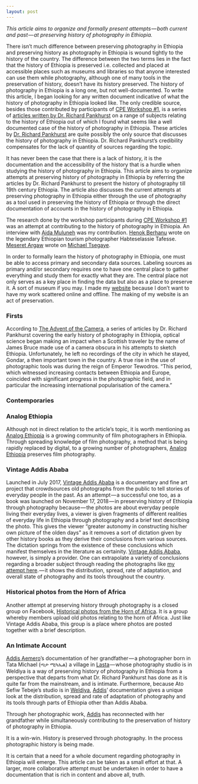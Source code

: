 ```yaml
---
layout: post
---
```


*This article aims to organize and formally present attempts — both current and past — at preserving history of photography in Ethiopia.*

There isn’t much difference between preserving photography in Ethiopia and preserving history as photography in Ethiopia is wound tightly to the history of the country. The difference between the two terms lies in the fact that the history of Ethiopia is preserved i.e. collected and placed at accessible places such as museums and libraries so that anyone interested can use them while photography, although one of many tools in the preservation of history, doesn’t have its history preserved. The history of photography in Ethiopia is a long one, but not well-documented. To write this article, I began looking for any written document indicative of what the history of photography in Ethiopia looked like. The only credible source, besides those contributed by participants of [CPE Workshop #1](https://www.brookgetachew.com/center-for-photography-in-ethiopia/), is a series of [articles written by Dr. Richard Pankhurst](https://www.linkethiopia.org/article/dr-richard-pankhurst-historian/) on a range of subjects relating to the history of Ethiopia out of which I found what seems like a well documented case of the history of photography in Ethiopia. These articles by [Dr. Richard Pankhurst](https://en.m.wikipedia.org/wiki/Richard_Pankhurst_(academic)) are quite possibly the only source that discusses the history of photography in Ethiopia. Dr. Richard Pankhurst’s credibility compensates for the lack of quantity of sources regarding the topic.

It has never been the case that there is a lack of history, it is the documentation and the accessibility of the history that is a hurdle when studying the history of photography in Ethiopia. This article aims to organize attempts at preserving history of photography in Ethiopia by referring the articles by Dr. Richard Pankhurst to present the history of photography till 19th century Ethiopia. The article also discusses the current attempts at preserving photography in Ethiopia either through the use of photography as a tool used in preserving the history of Ethiopia or through the direct documentation of accounts in the history of photography in Ethiopia.

The research done by the workshop participants during [CPE Workshop #1](https://www.brookgetachew.com/center-for-photography-in-ethiopia/) was an attempt at contributing to the history of photography in Ethiopia. An interview with [Aida Muluneh](https://www.aidamuluneh.com/) was my contribution. [Henok Berhanu](https://m.facebook.com/hihenny79?ref=content_filter) wrote on the legendary Ethiopian tourism photographer Habteselassie Tafesse. [Meseret Argaw](https://www.facebook.com/meseret.argaw.1) wrote on [Michael Tsegaye](https://www.michaeltsegaye.com).

In order to formally learn the history of photography in Ethiopia, one must be able to access primary and secondary data sources. Labeling sources as primary and/or secondary requires one to have one central place to gather everything and study them for exactly what they are. The central place not only serves as a key place in finding the data but also as a place to preserve it. A sort of museum if you may. I made my [website](https://www.brookgetachew.com/website/) because I don’t want to have my work scattered online and offline. The making of my website is an act of preservation.

### Firsts

According to [The Advent of the Camera](https://www.linkethiopia.org/article/01-advent-of-the-camera/), a series of articles by Dr. Richard Pankhurst covering the early history of photography in Ethiopia, optical science began making an impact when a Scottish traveler by the name of James Bruce made use of a camera obscura in his attempts to sketch Ethiopia. Unfortunately, he left no recordings of the city in which he stayed, Gondar, a then important town in the country. A true rise in the use of photographic tools was during the reign of Emperor Tewodros. “This period, which witnessed increasing contacts between Ethiopia and Europe, coincided with significant progress in the photographic field, and in particular the increasing international popularisation of the camera.”

### Contemporaries

### Analog Ethiopia

Although not in direct relation to the article’s topic, it is worth mentioning as [Analog Ethiopia](https://m.facebook.com/analogethiopia/) is a growing community of film photographers in Ethiopia. Through spreading knowledge of film photography, a method that is being rapidly replaced by digital, to a growing number of photographers, [Analog Ethiopia](https://m.facebook.com/analogethiopia/) preserves film photography.

### Vintage Addis Ababa

Launched in July 2017, [Vintage Addis Ababa](http://www.vintageaddis.com) is a documentary and fine art project that crowdsources old photographs from the public to tell stories of everyday people in the past. As an attempt — a successful one too, as a book was launched on November 17, 2018 — in preserving history of Ethiopia through photography because — the photos are about everyday people living their everyday lives, a viewer is given fragments of different realities of everyday life in Ethiopia through photography and a brief text describing the photo. This gives the viewer “greater autonomy in constructing his/her own picture of the olden days” as it removes a sort of dictation given by other history books as they derive their conclusions from various sources. The dictation springs from the existence of these conclusions which manifest themselves in the literature as certainity. [Vintage Addis Ababa](www.vintageaddis.com), however, is simply a provider. One can extrapolate a variety of conclusions regarding a broader subject through reading the photographs like [my attempt here](https://www.brookgetachew.com/informative-photography-in-ethiopia-availability-and-exposure/). — it shows the distribution, spread, rate of adaptation, and overall state of photography and its tools throughout the country.

### Historical photos from the Horn of Africa

Another attempt at preserving history through photography is a closed group on Facebook, [Historical photos from the Horn of Africa](https://www.facebook.com/groups/101239070216241/). It is a group whereby members upload old photos relating to the horn of Africa. Just like Vintage Addis Ababa, this group is a place where photos are posted together with a brief description.

### An Intimate Account

[Addis Aemero](https://m.facebook.com/329982137457824/photos/a.341246019664769/341258342996870/?type=3&amp;source=54&amp;ref=bookmark)’s documentation of her grandfather — a photographer born in Tata Michael (ጣታ ሚካኤል) a village in [Lasta](https://en.m.wikipedia.org/wiki/Lasta) — whose photography studio is in Weldiya is a way of preserving history of photography in Ethiopia from a perspective that departs from what Dr. Richard Pankhurst has done as it is quite far from the mainstream, and is intimate. Furthermore, because Ato Sefiw Tebeje’s studio is in [Weldiya](https://en.m.wikipedia.org/wiki/Weldiya#History), [Addis](https://m.facebook.com/329982137457824/photos/a.341246019664769/341258342996870/?type=3&amp;source=54&amp;ref=bookmark)’ documentation gives a unique look at the distribution, spread and rate of adaptation of photography and its tools through parts of Ethiopia other than Addis Ababa.

Through her photographic work, [Addis](https://m.facebook.com/329982137457824/photos/a.341246019664769/341258342996870/?type=3&amp;source=54&amp;ref=bookmark) has reconnected with her grandfather while simultaneously contributing to the preservation of history of photography in Ethiopia.

It is a win-win. History is preserved through photography. In the process photographic history is being made.

It is certain that a need for a whole document regarding photography in Ethiopia will emerge. This article can be taken as a small effort at that. A larger, more collaborative attempt must be undertaken in order to have a documentation that is rich in content and above all, truth.